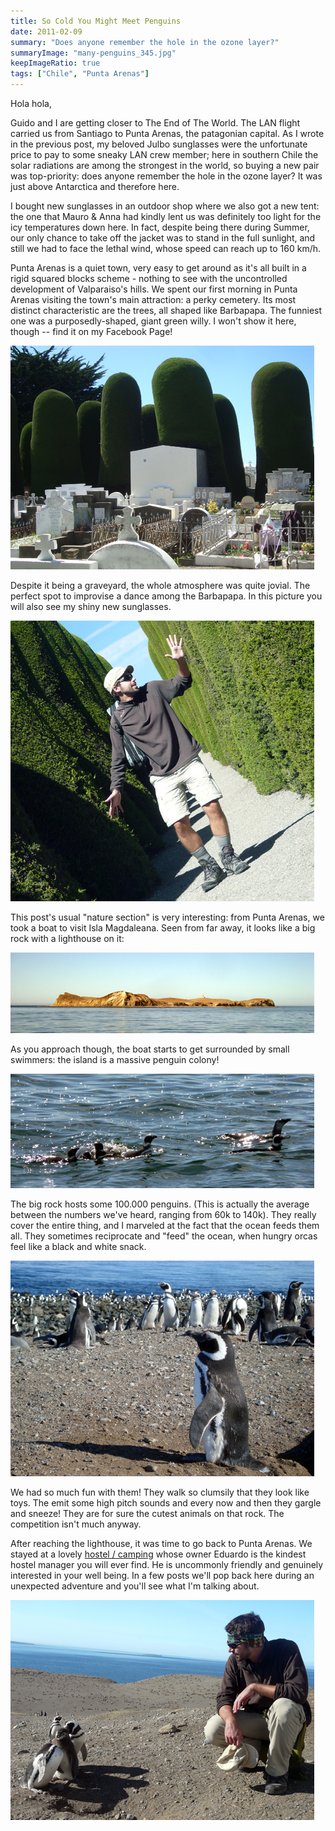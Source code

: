 ```yaml
---
title: So Cold You Might Meet Penguins
date: 2011-02-09
summary: "Does anyone remember the hole in the ozone layer?"
summaryImage: "many-penguins_345.jpg"
keepImageRatio: true
tags: ["Chile", "Punta Arenas"]
---
```


Hola hola,

Guido and I are getting closer to The End of The World. The LAN flight carried us from Santiago to Punta Arenas, the patagonian capital. As I wrote in the previous post, my beloved Julbo sunglasses were the unfortunate price to pay to some sneaky LAN crew member; here in southern Chile the solar radiations are among the strongest in the world, so buying a new pair was top-priority: does anyone remember the hole in the ozone layer? It was just above Antarctica and therefore here.

I bought new sunglasses in an outdoor shop where we also got a new tent: the one that Mauro & Anna had kindly lent us was definitely too light for the icy temperatures down here. In fact, despite being there during Summer, our only chance to take off the jacket was to stand in the full sunlight, and still we had to face the lethal wind, whose speed can reach up to 160 km/h.

Punta Arenas is a quiet town, very easy to get around as it's all built in a rigid squared blocks scheme - nothing to see with the uncontrolled development of Valparaiso's hills. We spent our first morning in Punta Arenas visiting the town's main attraction: a perky cemetery. Its most distinct characteristic are the trees, all shaped like Barbapapa. The funniest one was a purposedly-shaped, giant green willy. I won't show it here, though -- find it on my Facebook Page!

![](punta-arenas-graveyard_358.jpg)

Despite it being a graveyard, the whole atmosphere was quite jovial. The perfect spot to improvise a dance among the Barbapapa. In this picture you will also see my shiny new sunglasses.

![](punta-arenas-graveyard-dance_449.jpg)

This post's usual "nature section" is very interesting: from Punta Arenas, we took a boat to visit Isla Magdaleana. Seen from far away, it looks like a big rock with a lighthouse on it:

![](pinguin-island_129.jpg)

As you approach though, the boat starts to get surrounded by small swimmers: the island is a massive penguin colony!

![](penguins-swimming_183.jpg)

The big rock hosts some 100.000 penguins. (This is actually the average between the numbers we've heard, ranging from 60k to 140k). They really cover the entire thing, and I marveled at the fact that the ocean feeds them all. They sometimes reciprocate and "feed" the ocean, when hungry orcas feel like a black and white snack.

![](many-penguins_345.jpg)

We had so much fun with them! They walk so clumsily that they look like toys. The emit some high pitch sounds and every now and then they gargle and sneeze! They are for sure the cutest animals on that rock. The competition isn't much anyway.

After reaching the lighthouse, it was time to go back to Punta Arenas. We stayed at a lovely [hostel / camping](http://www.chileaustral.com/independencia/) whose owner Eduardo is the kindest hostel manager you will ever find. He is uncommonly friendly and genuinely interested in your well being. In a few posts we'll pop back here during an unexpected adventure and you'll see what I'm talking about.

![](punta-arenas-penguins_352.jpg)







